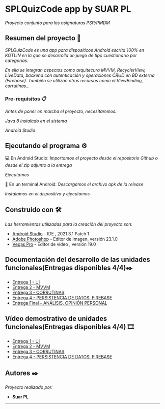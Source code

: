 # SPLQuizCode app by SUAR PL

_Proyecto conjunto para las asignaturas PSP/PMDM_

## Resumen del proyecto 🚀

_SPLQuizCode es una app para dispositicos Android escrita 100% en KOTLIN en la que se desarrolla un juego de tipo cuestionario por categorías._


_En ella se integran aspectos como arquitecura MVVM, RecyclerView, LiveData, backend con autenticación y operaciones CRUD en BD externa (Firebase)._
_También se utilizan otros recursos como el ViewBinding, corrutinas..._

### Pre-requisitos 📋

_Antes de poner en marcha el proyecto, necesitaremos:_

_Java 8 instalado en el sistema_

_Android Studio_


## Ejecutando el programa ⚙️
:computer: En Android Studio:
_Importamos el proyecto desde el repositorio Github o desde el zip adjunto a la entrega_

_Ejecutamos_

:iphone: En un terminal Android:
_Descargamos el archivo apk de la release_

_Instalamos en el dispositivo y ejecutamos_


## Construido con 🛠️

_Las herramientas utilizadas para la creación del proyecto son:_

* [Android Studio](https://developer.android.com/studio) - IDE , 2021.3.1 Patch 1
* [Adobe Photoshop](https://www.adobe.com/es/creativecloud/plans.html?plan=individual&filter=all&promoid=PYPVPZQK&mv=other) - Editor de imagen, versión 23.1.0
* [Vegas Pro](https://www.vegascreativesoftware.com/es/vegas-pro/) - Editor de vídeo , versión 19.0

## Documentación del desarrollo de las unidades funcionales(Entregas disponibles 4/4)✒️

* [Entrega 1 - UI](https://docs.google.com/document/d/1dtDohkQmsyto_bodBWqKGzQe9TlslGGBD7njxhS0HwM/edit?usp=sharing)
* [Entrega 2 - MVVM](https://docs.google.com/document/d/1Jh_hihz_6VyZu6E-fmf6JNoFgpbCKDsKqUDw4mj5uW4/edit?usp=sharing)
* [Entrega 3 - CORRUTINAS](https://docs.google.com/document/d/1OG5RHxiAFN7ulR4FBad5fRh4f4e3oiLBvaNGOO4GgiQ/edit?usp=sharing)
* [Entrega 4 - PERSISTENCIA DE DATOS, FIREBASE](https://docs.google.com/document/d/1FeoLt_WuIJzGN_FL0Jq5lGKyO4h6ZkEXu6eg3JyWpPE/edit?usp=sharing)
* [Entrega Final - ANÁLISIS, OPINIÓN PERSONAL](https://docs.google.com/document/d/1u0lnRmE2GorvCO9luaK0r9UgXikRyRhPaDnvJ3H8FIs/edit?usp=sharing)

## Vídeo demostrativo de unidades funcionales(Entregas disponibles 4/4) 🎞️

* [Entrega 1 - UI](https://youtu.be/vQqhkbQEXkY)
* [Entrega 2 - MVVM](https://youtu.be/K0vA10X1eYs)
* [Entrega 3 - CORRUTINAS](https://youtu.be/cmuKQRGvY2Y)
* [Entrega 4 - PERSISTENCIA DE DATOS, FIREBASE](https://youtu.be/cmuKQRGvY2Y)

## Autores ✒️

_Proyecto realizado por:_

* **Suar PL**



---
